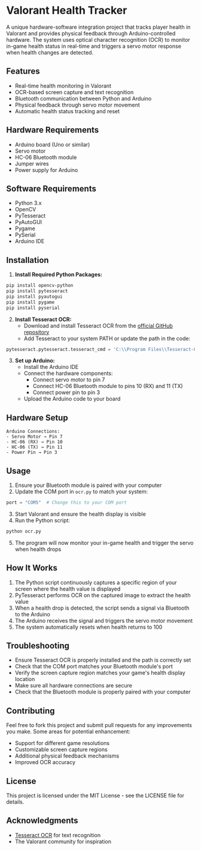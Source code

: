 # Valorant Health Tracker

A unique hardware-software integration project that tracks player health in Valorant and provides physical feedback through Arduino-controlled hardware. The system uses optical character recognition (OCR) to monitor in-game health status in real-time and triggers a servo motor response when health changes are detected.

## Features

- Real-time health monitoring in Valorant
- OCR-based screen capture and text recognition
- Bluetooth communication between Python and Arduino
- Physical feedback through servo motor movement
- Automatic health status tracking and reset

## Hardware Requirements

- Arduino board (Uno or similar)
- Servo motor
- HC-06 Bluetooth module
- Jumper wires
- Power supply for Arduino

## Software Requirements

- Python 3.x
- OpenCV
- PyTesseract
- PyAutoGUI
- Pygame
- PySerial
- Arduino IDE

## Installation

1. **Install Required Python Packages:**
```bash
pip install opencv-python
pip install pytesseract
pip install pyautogui
pip install pygame
pip install pyserial
```

2. **Install Tesseract OCR:**
   - Download and install Tesseract OCR from the [official GitHub repository](https://github.com/UB-Mannheim/tesseract/wiki)
   - Add Tesseract to your system PATH or update the path in the code:
```python
pytesseract.pytesseract.tesseract_cmd = 'C:\\Program Files\\Tesseract-OCR\\tesseract.exe'
```

3. **Set up Arduino:**
   - Install the Arduino IDE
   - Connect the hardware components:
     - Connect servo motor to pin 7
     - Connect HC-06 Bluetooth module to pins 10 (RX) and 11 (TX)
     - Connect power pin to pin 3
   - Upload the Arduino code to your board

## Hardware Setup

```
Arduino Connections:
- Servo Motor → Pin 7
- HC-06 (RX) → Pin 10
- HC-06 (TX) → Pin 11
- Power Pin → Pin 3
```

## Usage

1. Ensure your Bluetooth module is paired with your computer
2. Update the COM port in `ocr.py` to match your system:
```python
port = "COM5"  # Change this to your COM port
```
3. Start Valorant and ensure the health display is visible
4. Run the Python script:
```bash
python ocr.py
```
5. The program will now monitor your in-game health and trigger the servo when health drops

## How It Works

1. The Python script continuously captures a specific region of your screen where the health value is displayed
2. PyTesseract performs OCR on the captured image to extract the health value
3. When a health drop is detected, the script sends a signal via Bluetooth to the Arduino
4. The Arduino receives the signal and triggers the servo motor movement
5. The system automatically resets when health returns to 100

## Troubleshooting

- Ensure Tesseract OCR is properly installed and the path is correctly set
- Check that the COM port matches your Bluetooth module's port
- Verify the screen capture region matches your game's health display location
- Make sure all hardware connections are secure
- Check that the Bluetooth module is properly paired with your computer

## Contributing

Feel free to fork this project and submit pull requests for any improvements you make. Some areas for potential enhancement:
- Support for different game resolutions
- Customizable screen capture regions
- Additional physical feedback mechanisms
- Improved OCR accuracy

## License

This project is licensed under the MIT License - see the LICENSE file for details.

## Acknowledgments

- [Tesseract OCR](https://github.com/tesseract-ocr/tesseract) for text recognition
- The Valorant community for inspiration
